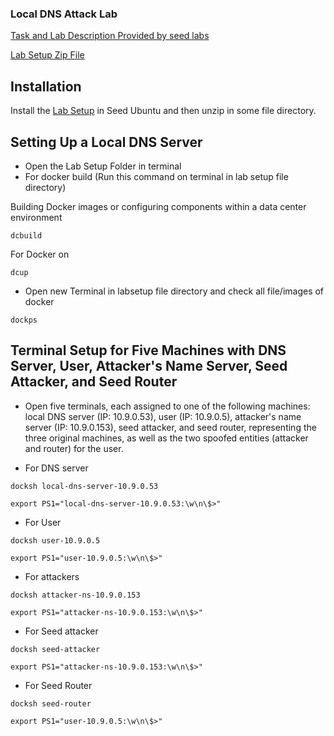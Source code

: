 ### Local DNS Attack Lab
[Task and Lab Description Provided by seed labs](https://drive.google.com/file/d/1JomZMVknqb_V4KyPywtDp-ISMeKqkaGF/view?usp=sharing)

[Lab Setup Zip File](https://drive.google.com/file/d/1iO9tvj1FsWJpxlGB6MMRMcksEdmDkMm3/view?usp=sharing)


## Installation
Install the [Lab Setup](https://drive.google.com/file/d/1iO9tvj1FsWJpxlGB6MMRMcksEdmDkMm3/view?usp=sharing)
in Seed Ubuntu and then unzip in some file directory.

## Setting Up a Local DNS Server

- Open the Lab Setup Folder in terminal
- For docker build  (Run this command on terminal in lab setup file directory) 

 Building Docker images or configuring components within a data center environment
``` 
dcbuild
```
For Docker on

```
dcup
```
- Open new Terminal in labsetup file directory and check all file/images of docker

```
dockps
```
## Terminal Setup for Five Machines with DNS Server, User, Attacker's Name Server, Seed Attacker, and Seed Router
- Open five terminals, each assigned to one of the following machines: local DNS server (IP: 10.9.0.53), user (IP: 10.9.0.5), attacker's name server (IP: 10.9.0.153), seed attacker, and seed router, representing the three original machines, as well as the two spoofed entities (attacker and router) for the user.

- For DNS server
```
docksh local-dns-server-10.9.0.53
```

```
export PS1="local-dns-server-10.9.0.53:\w\n\$>"
```

- For User
```
docksh user-10.9.0.5
```

```
export PS1="user-10.9.0.5:\w\n\$>"
```

- For attackers
```
docksh attacker-ns-10.9.0.153
```

```
export PS1="attacker-ns-10.9.0.153:\w\n\$>"
```

- For Seed attacker
```
docksh seed-attacker
```

```
export PS1="attacker-ns-10.9.0.153:\w\n\$>"
```

- For Seed Router
```
docksh seed-router
```

```
export PS1="user-10.9.0.5:\w\n\$>"
```








